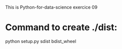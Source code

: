 This is Python-for-data-science exercice 09

# Command to create ./dist:
python setup.py sdist bdist_wheel

